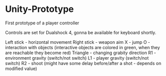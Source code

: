 # Unity-Prototype
First prototype of a player controller

Controls are set for Dualshock 4, gonna be available for keyboard shortly.

Left stick - horizontal movement
Right stick - weapon aim
X - jump
O - interaction with objects (interactive objects are colored in green, when they are reachable they become red)
Triangle - changing grabity direction
R1 - environment gravity (switch/not switch)
L1 - player gravity (switch/not switch)
R2 - shoot (might have some delay before/after a shot - depends on modified value)
